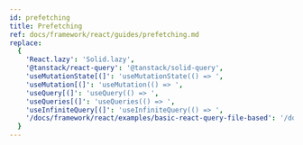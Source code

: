 ```yaml
---
id: prefetching
title: Prefetching
ref: docs/framework/react/guides/prefetching.md
replace:
  {
    'React.lazy': 'Solid.lazy',
    '@tanstack/react-query': '@tanstack/solid-query',
    'useMutationState[(]': 'useMutationState(() => ',
    'useMutation[(]': 'useMutation(() => ',
    'useQuery[(]': 'useQuery(() => ',
    'useQueries[(]': 'useQueries(() => ',
    'useInfiniteQuery[(]': 'useInfiniteQuery(() => ',
    '/docs/framework/react/examples/basic-react-query-file-based': '/docs/framework/solid/examples/basic-solid-query-file-based',
  }
---
```

